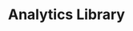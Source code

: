 ---
codehost: https://github.com/davidwells/analytics
logohandle: getanalyticsio
sort: getanalytics
title: Analytics Library
website: https://getanalytics.io/
---